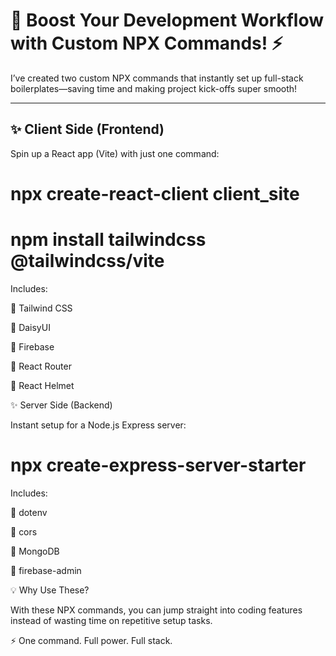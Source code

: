 # 🚀 Boost Your Development Workflow with Custom NPX Commands! ⚡

I’ve created two custom NPX commands that instantly set up full-stack boilerplates—saving time and making project kick-offs super smooth!  

---

## ✨ Client Side (Frontend)

Spin up a React app (Vite) with just one command:  


# npx create-react-client client_site # 
# npm install tailwindcss @tailwindcss/vite #

Includes:

🔹 Tailwind CSS

🔹 DaisyUI

🔹 Firebase

🔹 React Router

🔹 React Helmet



✨ Server Side (Backend)

Instant setup for a Node.js Express server:

# npx create-express-server-starter #

Includes:

🔹 dotenv

🔹 cors

🔹 MongoDB

🔹 firebase-admin

💡 Why Use These?

With these NPX commands, you can jump straight into coding features instead of wasting time on repetitive setup tasks.

⚡ One command. Full power. Full stack.
